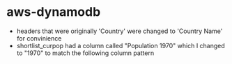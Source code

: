 # aws-dynamodb

- headers that were originally 'Country' were changed to 'Country Name' for convinience
- shortlist_curpop had a column called "Population 1970" which I changed to "1970" to match the following column pattern